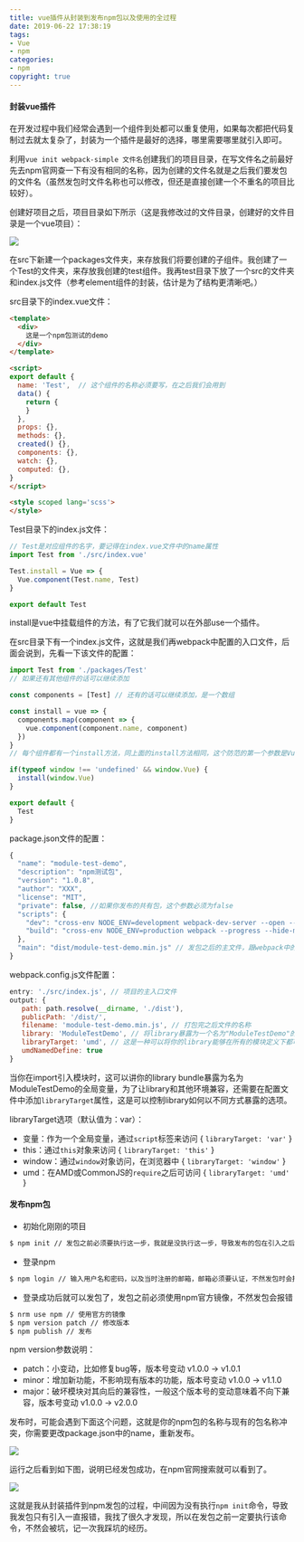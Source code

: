 ```yaml
---
title: vue插件从封装到发布npm包以及使用的全过程
date: 2019-06-22 17:38:19
tags:
- Vue
- npm
categories:
- npm
copyright: true
---
```


#### 封装vue插件

在开发过程中我们经常会遇到一个组件到处都可以重复使用，如果每次都把代码复制过去就太复杂了，封装为一个插件是最好的选择，哪里需要哪里就引入即可。

利用`vue init webpack-simple 文件名`创建我们的项目目录，在写文件名之前最好先去npm官网查一下有没有相同的名称，因为创建的文件名就是之后我们要发包的文件名（虽然发包时文件名称也可以修改，但还是直接创建一个不重名的项目比较好）。

<!-- more -->

创建好项目之后，项目目录如下所示（这是我修改过的文件目录，创建好的文件目录是一个vue项目）：

![](https://i.loli.net/2019/06/22/5d0de5ffd653d79995.png)

在src下新建一个packages文件夹，来存放我们将要创建的子组件。我创建了一个Test的文件夹，来存放我创建的test组件。我再test目录下放了一个src的文件夹和index.js文件（参考element组件的封装，估计是为了结构更清晰吧。）

src目录下的index.vue文件：

```html
<template>
  <div>
    这是一个npm包测试的demo
  </div>
</template>

<script>
export default {
  name: 'Test',  // 这个组件的名称必须要写，在之后我们会用到
  data() {
    return {
    }
  },
  props: {},
  methods: {},
  created() {},
  components: {},
  watch: {},
  computed: {},
}
</script>

<style scoped lang='scss'>
</style>

```

Test目录下的index.js文件：

```javascript
// Test是对应组件的名字，要记得在index.vue文件中的name属性
import Test from './src/index.vue'

Test.install = Vue => {
  Vue.component(Test.name, Test)
}

export default Test
```

install是vue中挂载组件的方法，有了它我们就可以在外部use一个插件。

在src目录下有一个index.js文件，这就是我们再webpack中配置的入口文件，后面会说到，先看一下该文件的配置：

```javascript
import Test from './packages/Test'
// 如果还有其他组件的话可以继续添加

const components = [Test] // 还有的话可以继续添加，是一个数组

const install = vue => {
  components.map(component => {
    vue.component(component.name, component)
  })
}
// 每个组件都有一个install方法，同上面的install方法相同，这个防范的第一个参数是Vue构造器,第二个参数是一个可选的选项对象。

if(typeof window !== 'undefined' && window.Vue) {
  install(window.Vue)
}

export default {
  Test
}
```

package.json文件的配置：

```javascript
{
  "name": "module-test-demo",
  "description": "npm测试包",
  "version": "1.0.8",
  "author": "XXX",
  "license": "MIT",
  "private": false, //如果你发布的共有包，这个参数必须为false
  "scripts": {
    "dev": "cross-env NODE_ENV=development webpack-dev-server --open --hot",
    "build": "cross-env NODE_ENV=production webpack --progress --hide-modules"
  },
  "main": "dist/module-test-demo.min.js" // 发包之后的主文件，跟webpack中的配置相同
}
```

webpack.config.js文件配置：

```javascript
entry: './src/index.js', // 项目的主入口文件
output: {
   path: path.resolve(__dirname, './dist'),
   publicPath: '/dist/',
   filename: 'module-test-demo.min.js', // 打包完之后文件的名称
   library: 'ModuleTestDemo', // 将library暴露为一个名为"ModuleTestDemo"的变量
   libraryTarget: 'umd', // 这是一种可以将你的library能够在所有的模块定义下都可运行的方式
   umdNamedDefine: true
}
```

当你在import引入模块时，这可以讲你的library bundle暴露为名为ModuleTestDemo的全局变量，为了让library和其他环境兼容，还需要在配置文件中添加`libraryTarget`属性，这是可以控制library如何以不同方式暴露的选项。

libraryTarget选项（默认值为：var）：

- 变量：作为一个全局变量，通过`script`标签来访问 { `libraryTarget: 'var'` }
- this：通过`this`对象来访问 { `libraryTarget: 'this'` }
- window：通过`window`对象访问，在浏览器中 { `libraryTarget: 'window'` }
- umd：在AMD或CommonJS的`require`之后可访问 { `libraryTarget: 'umd'` }

#### 发布npm包

- 初始化刚刚的项目

```bash
$ npm init // 发包之前必须要执行这一步，我就是没执行这一步，导致发布的包在引入之后不能用，如果不执行这一步，发包之后在包目录下并没有生成dist文件夹，因此发包之后你的东西并没有引入进入，导致你引入的包找不到
```

- 登录npm

```bash
$ npm login // 输入用户名和密码，以及当时注册的邮箱，邮箱必须要认证，不然发包时会报错
```

- 登录成功后就可以发包了，发包之前必须使用npm官方镜像，不然发包会报错

```bash
$ nrm use npm // 使用官方的镜像
$ npm version patch // 修改版本
$ npm publish // 发布
```

npm version参数说明：

- patch：小变动，比如修复bug等，版本号变动  v1.0.0 -> v1.0.1
- minor：增加新功能，不影响现有版本的功能，版本号变动  v1.0.0 -> v1.1.0
- major：破坏模块对其向后的兼容性，一般这个版本号的变动意味着不向下兼容，版本号变动  v1.0.0 -> v2.0.0

发布时，可能会遇到下面这个问题，这就是你的npm包的名称与现有的包名称冲突，你需要更改package.json中的name，重新发布。

![](https://i.loli.net/2019/06/22/5d0df56722d6030815.png)

运行之后看到如下图，说明已经发包成功，在npm官网搜索就可以看到了。

![](https://i.loli.net/2019/06/22/5d0df5e7883a342589.png)

这就是我从封装插件到npm发包的过程，中间因为没有执行`npm init`命令，导致我发包只有引入一直报错，我找了很久才发现，所以在发包之前一定要执行该命令，不然会被坑，记一次我踩坑的经历。
